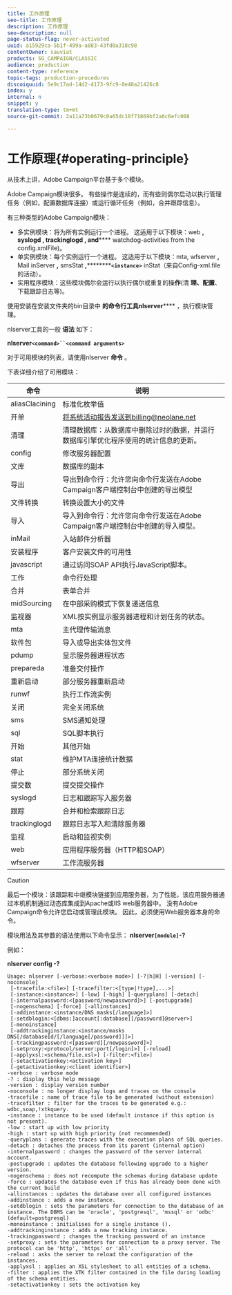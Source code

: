```yaml
---
title: 工作原理
seo-title: 工作原理
description: 工作原理
seo-description: null
page-status-flag: never-activated
uuid: a15929ca-5b1f-499a-a883-43fd0a318c98
contentOwner: sauviat
products: SG_CAMPAIGN/CLASSIC
audience: production
content-type: reference
topic-tags: production-procedures
discoiquuid: 5e9c17ad-14d2-4173-9fc9-0e48a21426c8
index: y
internal: n
snippet: y
translation-type: tm+mt
source-git-commit: 2a11a73b0679c0a65dc10f71869bf2a6c6efc008

---
```



# 工作原理{#operating-principle}

从技术上讲，Adobe Campaign平台基于多个模块。

Adobe Campaign模块很多。 有些操作是连续的，而有些则偶尔启动以执行管理任务（例如，配置数据库连接）或运行循环任务（例如，合并跟踪信息）。

有三种类型的Adobe Campaign模块：

* 多实例模块：将为所有实例运行一个进程。 这适用于以下模块：web ****, syslogd **,** trackinglogd **, and********** watchdog-activities from the config.xmlFile)。
* 单实例模块：每个实例运行一个进程。 这适用于以下模块：mta, wfserver **,** Mail inServer **,** smsStat **,************`<instance>`** inStat（来自Config-xml.file的活动）。
* 实用程序模块：这些模块偶尔会运行以执行偶尔或重复的操&#x200B;**作**(清 **理、配置**、下载跟踪日志等)。

使用安装在安装文件夹的bin目录中 **的命令行工具nlserver****** ，执行模块管理。

nlserver工具的一般 **语法** 如下：

**nlserver`<command>``<command arguments>`**

对于可用模块的列表，请使用nlserver **命令** 。

下表详细介绍了可用模块：

| 命令 | 说明 |
|---|---|
| aliasClacining | 标准化枚举值 |
| 开单 | 将系统活动报告发送到billing@neolane.net |
| 清理 | 清理数据库：从数据库中删除过时的数据，并运行数据库引擎优化程序使用的统计信息的更新。 |
| config | 修改服务器配置 |
| 文库 | 数据库的副本 |
| 导出 | 导出到命令行：允许您向命令行发送在Adobe Campaign客户端控制台中创建的导出模型 |
| 文件转换 | 转换设置大小的文件 |
| 导入 | 导入到命令行：允许您向命令行发送在Adobe Campaign客户端控制台中创建的导入模型。 |
| inMail | 入站邮件分析器 |
| 安装程序 | 客户安装文件的可用性 |
| javascript | 通过访问SOAP API执行JavaScript脚本。 |
| 工作 | 命令行处理 |
| 合并 | 表单合并 |
| midSourcing | 在中部采购模式下恢复递送信息 |
| 监视器 | XML按实例显示服务器进程和计划任务的状态。 |
| mta | 主代理传输消息 |
| 软件包 | 导入或导出实体包文件 |
| pdump | 显示服务器进程状态 |
| prepareda | 准备交付操作 |
| 重新启动 | 部分服务器重新启动 |
| runwf | 执行工作流实例 |
| 关闭 | 完全关闭系统 |
| sms | SMS通知处理 |
| sql | SQL脚本执行 |
| 开始 | 其他开始 |
| stat | 维护MTA连接统计数据 |
| 停止 | 部分系统关闭 |
| 提交数 | 提交提交操作 |
| syslogd | 日志和跟踪写入服务器 |
| 跟踪 | 合并和检索跟踪日志 |
| trackinglogd | 跟踪日志写入和清除服务器 |
| 监视 | 启动和监视实例 |
| web | 应用程序服务器（HTTP和SOAP） |
| wfserver | 工作流服务器 |

>[!CAUTION]
>
>最后一个模块：该跟踪和中继模块链接到应用服务器，为了性能，该应用服务器通过本机机制通过动态库集成到Apache或IIS web服务器中。 没有Adobe Campaign命令允许您启动或管理此模块。 因此，必须使用Web服务器本身的命令。

模块用法及其参数的语法使用以下命令显示： **nlserver`[module]`-?**

例如：

**nlserver config -?**

```
Usage: nlserver [-verbose:<verbose mode>] [-?|h|H] [-version] [-noconsole]
 [-tracefile:<file>] [-tracefilter:<[type|!type],...>]
 [-instance:<instance>] [-low] [-high] [-queryplans] [-detach]
 [-internalpassword:<[password/newpassword]>] [-postupgrade]
 [-nogenschema] [-force] [-allinstances]
 [-addinstance:<instance/DNS masks[/language]>]
 [-setdblogin:<[dbms:]account[:database][/password]@server>]
 [-monoinstance]
 [-addtrackinginstance:<instance/masks DNS[/databaseId/[/language[/password]]]>]
 [-trackingpassword:<[password][/newpassword]>]
 [-setproxy:<protocol/server:port[/login]>] [-reload]
 [-applyxsl:<schema/file.xsl>] [-filter:<file>]
 [-setactivationkey:<activation key>]
 [-getactivationkey:<client identifier>]
-verbose : verbose mode
-? : display this help message
-version : display version number
-noconsole : no longer display logs and traces on the console
-tracefile : name of trace file to be generated (without extension)
-tracefilter : filter for the traces to be generated e.g.: wdbc,soap,!xtkquery.
-instance : instance to be used (default instance if this option is not present).
-low : start up with low priority
-high : start up with high priority (not recommended)
-queryplans : generate traces with the execution plans of SQL queries.
-detach : detaches the process from its parent (internal option)
-internalpassword : changes the password of the server internal account.
-postupgrade : updates the database following upgrade to a higher version. 
-nogenschema : does not recompute the schemas during database update
-force : updates the database even if this has already been done with the current build 
-allinstances : updates the database over all configured instances
-addinstance : adds a new instance.
-setdblogin : sets the parameters for connection to the database of an instance. The DBMS can be 'oracle', 'postgresql', 'mssql' or 'odbc' (default=postgresql)
-monoinstance : initialises for a single instance ().
-addtrackinginstance : adds a new tracking instance.
-trackingpassword : changes the tracking password of an instance
-setproxy : sets the parameters for connection to a proxy server. The protocol can be 'http', 'https' or 'all'.
-reload : asks the server to reload the configuration of the instances. 
-applyxsl : applies an XSL stylesheet to all entities of a schema. 
-filter : applies the XTK filter contained in the file during loading of the schema entities.
-setactivationkey : sets the activation key
```

